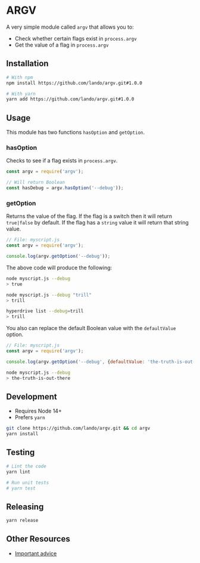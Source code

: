 # ARGV

A very simple module called `argv` that allows you to:

* Check whether certain flags exist in `process.argv`
* Get the value of a flag in `process.argv`

## Installation

```bash
# With npm
npm install https://github.com/lando/argv.git#1.0.0

# With yarn
yarn add https://github.com/lando/argv.git#1.0.0
```

## Usage

This module has two functions `hasOption` and `getOption`.

### hasOption

Checks to see if a flag exists in `process.argv`.

```js
const argv = require('argv');

// Will return Boolean
const hasDebug = argv.hasOption('--debug'));
```

### getOption

Returns the value of the flag. If the flag is a switch then it will return `true|false` by default. If the flag has a `string` value it will return that string value.

```js
// File: myscript.js
const argv = require('argv');

console.log(argv.getOption('--debug'));
```

The above code will produce the following:

```bash
node myscript.js --debug
> true

node myscript.js --debug "trill"
> trill

hyperdrive list --debug=trill
> trill
```

You also can replace the default Boolean value with the `defaultValue` option.

```js
// File: myscript.js
const argv = require('argv');

console.log(argv.getOption('--debug', {defaultValue: 'the-truth-is-out-there'}));
```

```bash
node myscript.js --debug
> the-truth-is-out-there
```

## Development

* Requires Node 14+
* Prefers `yarn`

```bash
git clone https://github.com/lando/argv.git && cd argv
yarn install
```

## Testing

```bash
# Lint the code
yarn lint

# Run unit tests
# yarn test
```

## Releasing

```bash
yarn release
```

## Other Resources

* [Important advice](https://www.youtube.com/watch?v=WA4iX5D9Z64)
